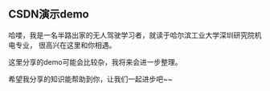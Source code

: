 ## CSDN演示demo

哈喽，我是一名半路出家的无人驾驶学习者，就读于哈尔滨工业大学深圳研究院机电专业，
很高兴在这里和你相遇。

这里分享的demo可能会比较杂，我将来会进一步整理。

希望我分享的知识能帮助到你，让我们一起进步吧~~
